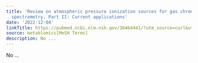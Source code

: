 ```yaml
---
title: 'Review on atmospheric pressure ionization sources for gas chromatography-mass
  spectrometry. Part II: Current applications'
date: '2022-12-04'
linkTitle: https://pubmed.ncbi.nlm.nih.gov/36464441/?utm_source=curl&utm_medium=rss&utm_campaign=pubmed-2&utm_content=1Zkrxt7ktlCbHBXEV3v65xxSnkSWNsJ1A6Fq3gBniKhGfIUslK&fc=20210907212339&ff=20221206201000&v=2.17.9
source: metablomics[MeSH Terms]
description: No ...
---
```

No ...